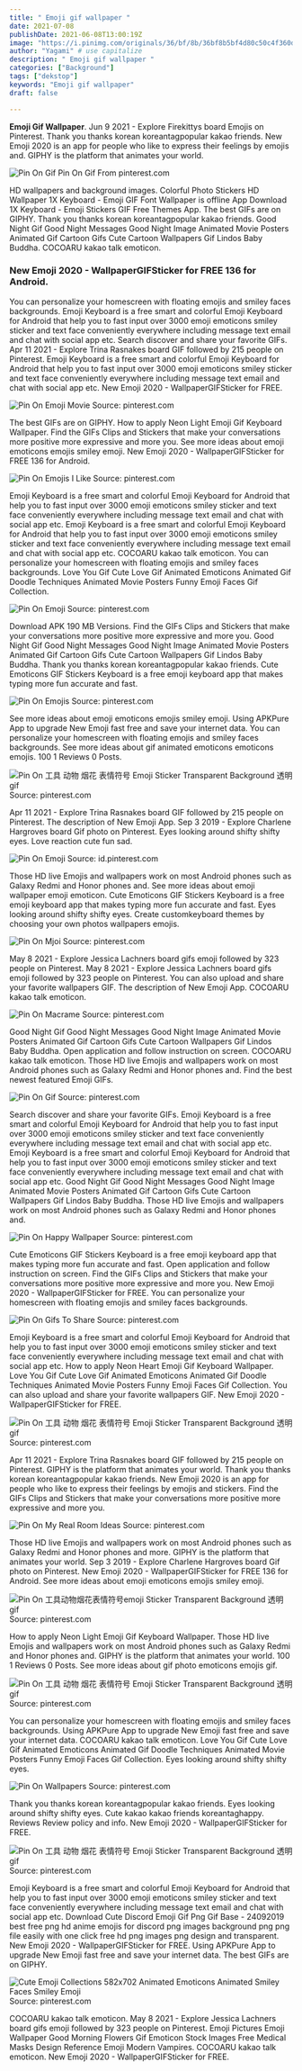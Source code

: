 ```yaml
---
title: " Emoji gif wallpaper "
date: 2021-07-08
publishDate: 2021-06-08T13:00:19Z
image: "https://i.pinimg.com/originals/36/bf/8b/36bf8b5bf4d80c50c4f360dd5f43d02c.gif"
author: "Yagami" # use capitalize
description: " Emoji gif wallpaper "
categories: ["Background"]
tags: ["dekstop"]
keywords: "Emoji gif wallpaper"
draft: false

---
```



**Emoji Gif Wallpaper**. Jun 9 2021 - Explore Firekittys board Emojis on Pinterest. Thank you thanks korean koreantagpopular kakao friends. New Emoji 2020 is an app for people who like to express their feelings by emojis and. GIPHY is the platform that animates your world.

![Pin On Gif](https://i.pinimg.com/originals/66/68/4e/66684e645ec71b22c33ee55fab4b73f9.gif "Pin On Gif")
Pin On Gif From pinterest.com


HD wallpapers and background images. Colorful Photo Stickers HD Wallpaper 1X Keyboard - Emoji GIF Font Wallpaper is offline App Download 1X Keyboard - Emoji Stickers GIF Free Themes App. The best GIFs are on GIPHY. Thank you thanks korean koreantagpopular kakao friends. Good Night Gif Good Night Messages Good Night Image Animated Movie Posters Animated Gif Cartoon Gifs Cute Cartoon Wallpapers Gif Lindos Baby Buddha. COCOARU kakao talk emoticon.

### New Emoji 2020 - WallpaperGIFSticker for FREE 136 for Android.

You can personalize your homescreen with floating emojis and smiley faces backgrounds. Emoji Keyboard is a free smart and colorful Emoji Keyboard for Android that help you to fast input over 3000 emoji emoticons smiley sticker and text face conveniently everywhere including message text email and chat with social app etc. Search discover and share your favorite GIFs. Apr 11 2021 - Explore Trina Rasnakes board GIF followed by 215 people on Pinterest. Emoji Keyboard is a free smart and colorful Emoji Keyboard for Android that help you to fast input over 3000 emoji emoticons smiley sticker and text face conveniently everywhere including message text email and chat with social app etc. New Emoji 2020 - WallpaperGIFSticker for FREE.


![Pin On Emoji Movie](https://i.pinimg.com/originals/b5/44/fc/b544fc6644f36161788ec5866f0291ad.gif "Pin On Emoji Movie")
Source: pinterest.com

The best GIFs are on GIPHY. How to apply Neon Light Emoji Gif Keyboard Wallpaper. Find the GIFs Clips and Stickers that make your conversations more positive more expressive and more you. See more ideas about emoji emoticons emojis smiley emoji. New Emoji 2020 - WallpaperGIFSticker for FREE 136 for Android.

![Pin On Emojis I Like](https://i.pinimg.com/originals/00/64/0d/00640d6fbb43b495416f8315c4f9eb19.gif "Pin On Emojis I Like")
Source: pinterest.com

Emoji Keyboard is a free smart and colorful Emoji Keyboard for Android that help you to fast input over 3000 emoji emoticons smiley sticker and text face conveniently everywhere including message text email and chat with social app etc. Emoji Keyboard is a free smart and colorful Emoji Keyboard for Android that help you to fast input over 3000 emoji emoticons smiley sticker and text face conveniently everywhere including message text email and chat with social app etc. COCOARU kakao talk emoticon. You can personalize your homescreen with floating emojis and smiley faces backgrounds. Love You Gif Cute Love Gif Animated Emoticons Animated Gif Doodle Techniques Animated Movie Posters Funny Emoji Faces Gif Collection.

![Pin On Emoji](https://i.pinimg.com/originals/1e/12/0c/1e120c1de5cd4cfa8d27c0b765c73b16.gif "Pin On Emoji")
Source: pinterest.com

Download APK 190 MB Versions. Find the GIFs Clips and Stickers that make your conversations more positive more expressive and more you. Good Night Gif Good Night Messages Good Night Image Animated Movie Posters Animated Gif Cartoon Gifs Cute Cartoon Wallpapers Gif Lindos Baby Buddha. Thank you thanks korean koreantagpopular kakao friends. Cute Emoticons GIF Stickers Keyboard is a free emoji keyboard app that makes typing more fun accurate and fast.

![Pin On Emojis](https://i.pinimg.com/originals/6c/4f/11/6c4f1143bfdd88728539ea3aaa37e503.gif "Pin On Emojis")
Source: pinterest.com

See more ideas about emoji emoticons emojis smiley emoji. Using APKPure App to upgrade New Emoji fast free and save your internet data. You can personalize your homescreen with floating emojis and smiley faces backgrounds. See more ideas about gif animated emoticons emoticons emojis. 100 1 Reviews 0 Posts.

![Pin On 工具 动物 烟花 表情符号 Emoji Sticker Transparent Background 透明gif](https://i.pinimg.com/originals/2f/b0/24/2fb024fb7d3700e80b072b0ad2d2200c.gif "Pin On 工具 动物 烟花 表情符号 Emoji Sticker Transparent Background 透明gif")
Source: pinterest.com

Apr 11 2021 - Explore Trina Rasnakes board GIF followed by 215 people on Pinterest. The description of New Emoji App. Sep 3 2019 - Explore Charlene Hargroves board Gif photo on Pinterest. Eyes looking around shifty shifty eyes. Love reaction cute fun sad.

![Pin On Emoji](https://i.pinimg.com/originals/41/ac/0f/41ac0f9d9181617c9f748e19b8f407bb.gif "Pin On Emoji")
Source: id.pinterest.com

Those HD live Emojis and wallpapers work on most Android phones such as Galaxy Redmi and Honor phones and. See more ideas about emoji wallpaper emoji emoticon. Cute Emoticons GIF Stickers Keyboard is a free emoji keyboard app that makes typing more fun accurate and fast. Eyes looking around shifty shifty eyes. Create customkeyboard themes by choosing your own photos wallpapers emojis.

![Pin On Mjoi](https://i.pinimg.com/originals/c0/a6/fa/c0a6fade93a7299e3e48b6b3d0623092.gif "Pin On Mjoi")
Source: pinterest.com

May 8 2021 - Explore Jessica Lachners board gifs emoji followed by 323 people on Pinterest. May 8 2021 - Explore Jessica Lachners board gifs emoji followed by 323 people on Pinterest. You can also upload and share your favorite wallpapers GIF. The description of New Emoji App. COCOARU kakao talk emoticon.

![Pin On Macrame](https://i.pinimg.com/originals/10/22/dd/1022dda8c81c2db8e25f9f8ba4a58f2d.gif "Pin On Macrame")
Source: pinterest.com

Good Night Gif Good Night Messages Good Night Image Animated Movie Posters Animated Gif Cartoon Gifs Cute Cartoon Wallpapers Gif Lindos Baby Buddha. Open application and follow instruction on screen. COCOARU kakao talk emoticon. Those HD live Emojis and wallpapers work on most Android phones such as Galaxy Redmi and Honor phones and. Find the best newest featured Emoji GIFs.

![Pin On Gif](https://i.pinimg.com/originals/66/68/4e/66684e645ec71b22c33ee55fab4b73f9.gif "Pin On Gif")
Source: pinterest.com

Search discover and share your favorite GIFs. Emoji Keyboard is a free smart and colorful Emoji Keyboard for Android that help you to fast input over 3000 emoji emoticons smiley sticker and text face conveniently everywhere including message text email and chat with social app etc. Emoji Keyboard is a free smart and colorful Emoji Keyboard for Android that help you to fast input over 3000 emoji emoticons smiley sticker and text face conveniently everywhere including message text email and chat with social app etc. Good Night Gif Good Night Messages Good Night Image Animated Movie Posters Animated Gif Cartoon Gifs Cute Cartoon Wallpapers Gif Lindos Baby Buddha. Those HD live Emojis and wallpapers work on most Android phones such as Galaxy Redmi and Honor phones and.

![Pin On Happy Wallpaper](https://i.pinimg.com/originals/a5/f2/b5/a5f2b59b91ed293cfb635d92e3d38039.gif "Pin On Happy Wallpaper")
Source: pinterest.com

Cute Emoticons GIF Stickers Keyboard is a free emoji keyboard app that makes typing more fun accurate and fast. Open application and follow instruction on screen. Find the GIFs Clips and Stickers that make your conversations more positive more expressive and more you. New Emoji 2020 - WallpaperGIFSticker for FREE. You can personalize your homescreen with floating emojis and smiley faces backgrounds.

![Pin On Gifs To Share](https://i.pinimg.com/originals/08/37/8d/08378d20ff9c92df0a913c4317be6400.gif "Pin On Gifs To Share")
Source: pinterest.com

Emoji Keyboard is a free smart and colorful Emoji Keyboard for Android that help you to fast input over 3000 emoji emoticons smiley sticker and text face conveniently everywhere including message text email and chat with social app etc. How to apply Neon Heart Emoji Gif Keyboard Wallpaper. Love You Gif Cute Love Gif Animated Emoticons Animated Gif Doodle Techniques Animated Movie Posters Funny Emoji Faces Gif Collection. You can also upload and share your favorite wallpapers GIF. New Emoji 2020 - WallpaperGIFSticker for FREE.

![Pin On 工具 动物 烟花 表情符号 Emoji Sticker Transparent Background 透明gif](https://i.pinimg.com/originals/65/73/81/657381e918f28618a177501f67153dad.gif "Pin On 工具 动物 烟花 表情符号 Emoji Sticker Transparent Background 透明gif")
Source: pinterest.com

Apr 11 2021 - Explore Trina Rasnakes board GIF followed by 215 people on Pinterest. GIPHY is the platform that animates your world. Thank you thanks korean koreantagpopular kakao friends. New Emoji 2020 is an app for people who like to express their feelings by emojis and stickers. Find the GIFs Clips and Stickers that make your conversations more positive more expressive and more you.

![Pin On My Real Room Ideas](https://i.pinimg.com/originals/3c/ef/8a/3cef8a6cb4a9d3ca9bee89d2563e3864.gif "Pin On My Real Room Ideas")
Source: pinterest.com

Those HD live Emojis and wallpapers work on most Android phones such as Galaxy Redmi and Honor phones and more. GIPHY is the platform that animates your world. Sep 3 2019 - Explore Charlene Hargroves board Gif photo on Pinterest. New Emoji 2020 - WallpaperGIFSticker for FREE 136 for Android. See more ideas about emoji emoticons emojis smiley emoji.

![Pin On 工具动物烟花表情符号emoji Sticker Transparent Background 透明gif](https://i.pinimg.com/originals/da/4f/1d/da4f1dcb03770e84f06634f7a9a2f86e.gif "Pin On 工具动物烟花表情符号emoji Sticker Transparent Background 透明gif")
Source: pinterest.com

How to apply Neon Light Emoji Gif Keyboard Wallpaper. Those HD live Emojis and wallpapers work on most Android phones such as Galaxy Redmi and Honor phones and. GIPHY is the platform that animates your world. 100 1 Reviews 0 Posts. See more ideas about gif photo emoticons emojis gif.

![Pin On 工具 动物 烟花 表情符号 Emoji Sticker Transparent Background 透明gif](https://i.pinimg.com/originals/64/50/ee/6450eee4c0094c6eb84f2ca3a288c7ec.gif "Pin On 工具 动物 烟花 表情符号 Emoji Sticker Transparent Background 透明gif")
Source: pinterest.com

You can personalize your homescreen with floating emojis and smiley faces backgrounds. Using APKPure App to upgrade New Emoji fast free and save your internet data. COCOARU kakao talk emoticon. Love You Gif Cute Love Gif Animated Emoticons Animated Gif Doodle Techniques Animated Movie Posters Funny Emoji Faces Gif Collection. Eyes looking around shifty shifty eyes.

![Pin On Wallpapers](https://i.pinimg.com/originals/5d/7b/f0/5d7bf09e210460d7ed3dd7749dc9be63.gif "Pin On Wallpapers")
Source: pinterest.com

Thank you thanks korean koreantagpopular kakao friends. Eyes looking around shifty shifty eyes. Cute kakao kakao friends koreantaghappy. Reviews Review policy and info. New Emoji 2020 - WallpaperGIFSticker for FREE.

![Pin On 工具 动物 烟花 表情符号 Emoji Sticker Transparent Background 透明gif](https://i.pinimg.com/originals/62/eb/fa/62ebfa7a8501e2c48a62f95baa6dc5f9.gif "Pin On 工具 动物 烟花 表情符号 Emoji Sticker Transparent Background 透明gif")
Source: pinterest.com

Emoji Keyboard is a free smart and colorful Emoji Keyboard for Android that help you to fast input over 3000 emoji emoticons smiley sticker and text face conveniently everywhere including message text email and chat with social app etc. Download Cute Discord Emoji Gif Png Gif Base - 24092019 best free png hd anime emojis for discord png images background png png file easily with one click free hd png images png design and transparent. New Emoji 2020 - WallpaperGIFSticker for FREE. Using APKPure App to upgrade New Emoji fast free and save your internet data. The best GIFs are on GIPHY.

![Cute Emoji Collections 582x702 Animated Emoticons Animated Smiley Faces Smiley Emoji](https://i.pinimg.com/originals/36/bf/8b/36bf8b5bf4d80c50c4f360dd5f43d02c.gif "Cute Emoji Collections 582x702 Animated Emoticons Animated Smiley Faces Smiley Emoji")
Source: pinterest.com

COCOARU kakao talk emoticon. May 8 2021 - Explore Jessica Lachners board gifs emoji followed by 323 people on Pinterest. Emoji Pictures Emoji Wallpaper Good Morning Flowers Gif Emoticon Stock Images Free Medical Masks Design Reference Emoji Modern Vampires. COCOARU kakao talk emoticon. New Emoji 2020 - WallpaperGIFSticker for FREE.

